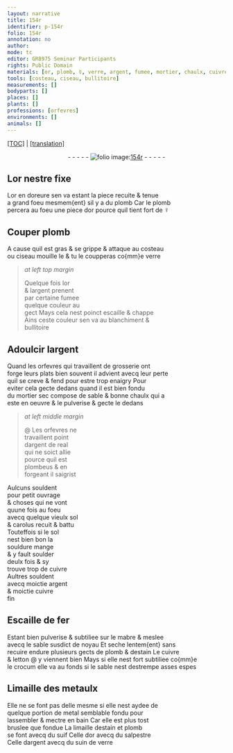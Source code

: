 ```yaml
---
layout: narrative
title: 154r
identifier: p-154r
folio: 154r
annotation: no
author:
mode: tc
editor: GR8975 Seminar Participants
rights: Public Domain
materials: [or, plomb, ☿, verre, argent, fumee, mortier, chaulx, cuivre, fer, mabre, sable, estain, letton, crocum, metaulx, metal, suif, salpestre, suin de verre]
tools: [costeau, ciseau, bullitoire]
measurements: []
bodyparts: []
places: []
plants: []
professions: [orfevres]
environments: []
animals: []
---
```


<p><a href="{{ site.baseurl }}/diplomatic/" target="_blank">[TOC]</a> | <a href="{{ site.baseurl }}/texts/p-154r_tl/">[translation]</a></p><div class="folio" align="center">- - - - - <a href="http://gallica.bnf.fr/ark:/12148/btv1b10500001g/f313.item.r=" target="_blank"><img src="https://cu-mkp.github.io/2017-workshop-edition/assets/photo-icon.png" alt="folio image: " style="display:inline-block; margin-bottom:-3px;"/>154r</a> - - - - - </div>  
  

## L<span class="m">or</span> nestre fixe 

 
L<span class="m">or</span> en doreure sen va estant la piece recuite & tenue<br/> a grand foeu mesmem{ent} sil y a du <span class="m">plomb</span> Car le <span class="m">plomb</span><br/> percera au foeu une piece d<span class="m">or</span> pource quil tient fort de <span class="m">☿</span>
 
 
  

## Couper <span class="m">plomb</span>

 
A cause quil est gras & se grippe & attaque au <span class="tl">costeau</span><br/> ou <span class="tl">ciseau</span> mouille le & tu le coupperas co{mm}e <span class="m">verre</span>
 
> *at left top margin*
> 
> 
>   Quelque fois l<span class="m">or</span><br/> & l<span class="m">argent</span> prenent<br/> par certaine <span class="m">fumee</span><br/> quelque couleur au<br/> gect Mays cela nest poinct escaille & chappe<br/> Ains ceste couleur sen va au blanchiment &<br/> <span class="tl">bullitoire</span>
 
 
  

## Adoulcir l<span class="m">argent</span>

 
Quand les <span class="pro">orfevres</span> qui travaillent de grosserie ont<br/> forge leurs plats bien souvent il advient avecq leur perte<br/> quil se creve & fend pour estre trop enaigry Pour<br/> eviter cela gecte dedans quand il est bien fondu<br/> du <span class="m">mortier</span> sec compose de sable & bonne <span class="m">chaulx</span> qui a<br/> este en oeuvre & le pulverise & gecte le dedans 
 
> *at left middle margin*
> 
> 
> @  Les <span class="pro">orfevres</span> ne<br/> travaillent point<br/> d<span class="m">argent</span> de real<br/> qui ne soict allie<br/> pource quil est<br/> plombeus & en<br/> forgeant il saigrist 
 
Aulcuns souldent<br/> pour petit ouvrage<br/> & choses qui ne vont<br/> quune fois au foeu<br/> avecq quelque vieulx <span class="cn">sol</span><br/> & <span class="cn">carolus</span> recuit & battu<br/> Touteffois si le <span class="cn">sol</span><br/> nest bien bon la<br/> souldure mange<br/> & y fault soulder<br/> deulx fois & sy<br/> trouve trop de <span class="m">cuivre</span><br/> Aultres souldent<br/> avecq moictie <span class="m">argent</span><br/> & moictie <span class="m">cuivre</span><br/> fin
 
 
  

## Escaille de <span class="m">fer</span>

 
Estant bien pulverise & subtiliee sur le <span class="m">mabre</span> & meslee<br/> avecq le <span class="m">sable</span> susdict de noyau Et seche lentem{ent} sans<br/> recuire endure plusieurs gects de <span class="m">plomb</span> & d<span class="m">estain</span> Le <span class="m">cuivre</span><br/> & <span class="m">letton</span> @ y viennent bien Mays si elle nest fort subtiliee co{mm}e<br/> le <span class="m">crocum</span> elle va au fonds si le sable nest destrempe asses espes
 
 
  

## Limaille des <span class="m">metaulx</span>

 
Elle ne se font pas delle mesme si elle nest aydee de<br/> quelque portion de <span class="m">metal</span> semblable fondu pour<br/> lassembler & mectre en bain Car elle est plus tost<br/> bruslee que fondue La limaille d<span class="m">estain</span> et <span class="m">plomb</span><br/> se font avecq du <span class="m">suif</span> Celle d<span class="m">or</span> avecq du <span class="m">salpestre</span><br/> Celle d<span class="m">argent</span> avecq du <span class="m">suin de verre</span>
 
